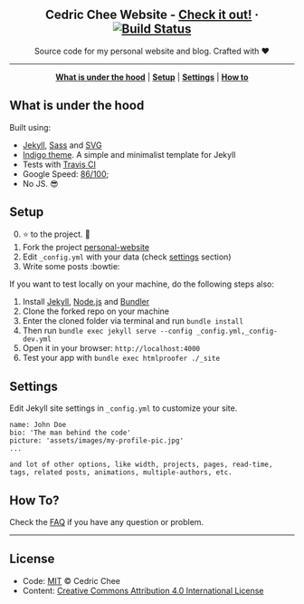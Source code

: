 <p align="center">
    <h2 align="center">Cedric Chee Website - <a href="http://cedrickchee.github.io/personal-website/">Check it out!</a> · <a href="https://travis-ci.org/cedrickchee/personal-website"><img src="https://camo.githubusercontent.com/5393485b732749b3499264168fa8af60166071e8/68747470733a2f2f7472617669732d63692e6f72672f73657267696f6b6f70706c696e2f696e6469676f2e7376673f6272616e63683d67682d7061676573" alt="Build Status" data-canonical-src="https://travis-ci.org/cedrickchee/personal-website.svg?branch=gh-pages" style="max-width:100%;"></a></h2>
</p>

<p align="center">Source code for my personal website and blog. Crafted with ♥</p>

***

<p align="center">
    <b><a href="README.md#what-is-under-the-hood">What is under the hood</a></b>
    |
    <b><a href="README.md#setup">Setup</a></b>
    |
    <b><a href="README.md#settings">Settings</a></b>
    |
    <b><a href="README.md#how-to">How to</a></b>
</p>

<!--<p align="center">
    <img src="https://raw.githubusercontent.com/cedrickchee/personal-website/gh-pages/assets/screen-shot.png" />
</p>-->

## What is under the hood

Built using:

- [Jekyll](https://jekyllrb.com/), [Sass](http://sass-lang.com/) and [SVG](https://www.w3.org/Graphics/SVG/)
- [Indigo theme](https://github.com/sergiokopplin/indigo). A simple and minimalist template for Jekyll
- Tests with [Travis CI](https://travis-ci.org/)
- Google Speed: [86/100](https://developers.google.com/speed/pagespeed/insights/?url=https%3A%2F%2Fobneo.xyz%2F);
- No JS. :sunglasses:

## Setup

0. :star: to the project. :metal:
1. Fork the project [personal-website](https://github.com/cedrickchee/personal-website/fork)
2. Edit `_config.yml` with your data (check <a href="README.md#settings">settings</a> section)
3. Write some posts :bowtie:

If you want to test locally on your machine, do the following steps also:

1. Install [Jekyll](http://jekyllrb.com), [Node.js](https://nodejs.org/) and [Bundler](http://bundler.io/)
2. Clone the forked repo on your machine
3. Enter the cloned folder via terminal and run `bundle install`
4. Then run `bundle exec jekyll serve --config _config.yml,_config-dev.yml`
5. Open it in your browser: `http://localhost:4000`
6. Test your app with `bundle exec htmlproofer ./_site`

## Settings

Edit Jekyll site settings in `_config.yml` to customize your site.

```
name: John Doe
bio: 'The man behind the code'
picture: 'assets/images/my-profile-pic.jpg'
...

and lot of other options, like width, projects, pages, read-time, tags, related posts, animations, multiple-authors, etc.
```

## How To?

Check the [FAQ](./FAQ.md) if you have any question or problem.

---

## License

* Code: [MIT](https://cedrickchee.mit-license.org/) © Cedric Chee
* Content: [Creative Commons Attribution 4.0 International License](http://creativecommons.org/licenses/by/4.0/)
